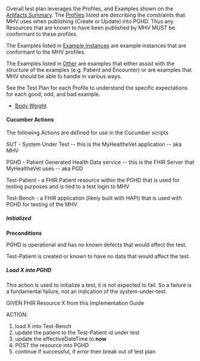 
Overall test plan leverages the Profiles, and Examples shown on the [Artifacts Summary](artifacts.html). The [Profiles](artifacts.html#structures-resource-profiles) listed are describing the constraints that MHV uses when publishing (Create or Update) into PGHD. Thus any Resources that are known to have been published by MHV MUST be conformant to these profiles.

The Examples listed in [Example Instances](artifacts.html#example-example-instances) are example instances that are conformant to the MHV profiles. 

The Examples listed in [Other](artifacts.html#5) are examples that either assist with the structure of the examples (e.g. Patient and Encounter) or are examples that MHV should be able to handle in various ways. 

See the Test Plan for each Profile to understand the specific expectations for each good, odd, and bad example.
* [Body Weight](StructureDefinition-VA.MHV.bodyWeight.html)

#### Cucumber Actions
The following Actions are defined for use in the Cucumber scripts

SUT - System Under Test -- this is the MyHealtheVet application -- aka MHV

PGHD - Patient Generated Health Data service -- this is the FHIR Server that MyHealtheVet uses -- aka PGD

Test-Patient - a FHIR Patient resource within the PGHD that is used for testing purposes and is tied to a test login to MHV

Test-Bench - a FHIR application (likely built with HAPI) that is used with PGHD for testing of the MHV

##### Initialized

**Preconditions**

PGHD is operational and has no known defects that would affect the test.

Test-Patient is created or known to have no data that would affect the test.

##### Load X into PGHD

This action is used to initialize a test, it is not expected to fail. So a failure is a fundamental failure, not an indication of the system-under-test.

GIVEN FHIR Resource X from this Implementation Guide

ACTION:

1. load X into Test-Bench
1. update the patient to the Test-Patient id under test
1. update the effectiveDateTime to **now**
1. POST the resource into PGHD
1. continue if successful, if error then break out of test plan

